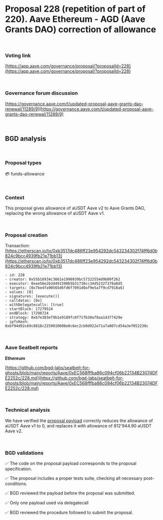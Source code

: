 # Proposal 228 (repetition of part of 220). Aave Ethereum - AGD (Aave Grants DAO) correction of allowance


<br>


### Voting link

[https://app.aave.com/governance/proposal/?proposalId=228](https://app.aave.com/governance/proposal/?proposalId=228)

<br>

### Governance forum discussion

[https://governance.aave.com/t/updated-proposal-aave-grants-dao-renewal/11289/9](https://governance.aave.com/t/updated-proposal-aave-grants-dao-renewal/11289/9)

<br>

## BGD analysis

<br>

### Proposal types

:credit_card: funds-allowance

<br>

### Context

This proposal gives allowance of aUSDT Aave v2 to Aave Grants DAO, replacing the wrong allowance of aUSDT Aave v1.


<br>

### Proposal creation

Transaction: [https://etherscan.io/tx/0xb3517dc486ff23e954292dc543234302f74ff6d0b824c9bcc4939fb21e71bb13](https://etherscan.io/tx/0xb3517dc486ff23e954292dc543234302f74ff6d0b824c9bcc4939fb21e71bb13)

```
- id: 228
- creator: 0x55b16934c3661e1990939bc57322554d9b09f262
- executor: 0xee56e2b3d491590b5b31738cc34d5232f378a8d5
- targets: [0x7be4fa90565d6fd6f7091d0af9e5a7f9cd7918a6]
- values: [0]
- signatures: [execute()]
- calldatas: [0x]
- withDelegatecalls: [true]
- startBlock: 17279524
- endBlock: 17298724
- strategy: 0xb7e383ef9b1e9189fc0f71fb30af8aa14377429e
- ipfsHash: 0xbf94d92c69c8818c2259010608e0c6ec2cb9d922e71a7a007cd54a3ef052230c
```

<br>

### Aave Seatbelt reports

**Ethereum**

[https://github.com/bgd-labs/seatbelt-for-ghosts/blob/main/reports/Aave/0xEC568fffba86c094cf06b22134B23074DFE2252c/228.md](https://github.com/bgd-labs/seatbelt-for-ghosts/blob/main/reports/Aave/0xEC568fffba86c094cf06b22134B23074DFE2252c/228.md)


<br>

### Technical analysis

We have verified the [proposal payload](https://etherscan.io/address/0x7be4fa90565d6fd6f7091d0af9e5a7f9cd7918a6#code#F6#L1) correctly reduces the allowance of aUSDT Aave v1 to 0, and replaces it with allowance of 812'944.90 aUSDT Aave v2.

<br>

### BGD validations

:white_check_mark: The code on the proposal payload corresponds to the proposal specification.

:white_check_mark: The proposal includes a proper tests suite, checking all necessary post-conditions.

:white_check_mark: BGD reviewed the payload before the proposal was submitted.

:white_check_mark: Only one payload used via delegatecall

:white_check_mark: BGD reviewed the procedure followed to submit the proposal.

